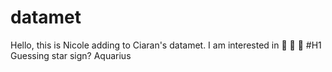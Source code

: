 # datamet
Hello, this is Nicole adding to Ciaran's datamet. I am interested in 📖 🎵 🍵
#H1 Guessing star sign? Aquarius

